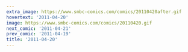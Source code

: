 ```yaml
---
extra_image: https://www.smbc-comics.com/comics/20110420after.gif
hovertext: '2011-04-20'
image: https://www.smbc-comics.com/comics/20110420.gif
next_comic: '2011-04-21'
prev_comic: '2011-04-19'
title: '2011-04-20'
---
```


